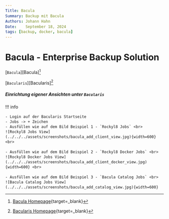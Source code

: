 ```yaml
---
Title: Bacula
Summary: Backup mit Bacula
Authors: Johann Hahn
Date:    September 18, 2024
tags: [backup, docker, bacula]
---
```



# Bacula - Enterprise Backup Solution

[`Bacula`][Bacula][^1]

[`Bacularis`][Bacularis][^2]

##### Einrichtung eigener Ansichten unter `Bacularis`

!!! info

    - Login auf der Bacularis Startseite
    - Jobs -> + Zeichen
    - Ausfüllen wie auf dem Bild Beispiel 1 - `Rockyl8 Jobs` <br>
    ![Rockyl8 Jobs View](../../../assets/screenshots/bacula_add_client_view.jpg){width=600} <br>

    - Ausfüllen wie auf dem Bild Beispiel 2 - `Rockyl8 Docker Jobs` <br>
    ![Rockyl8 Docker Jobs View](../../../assets/screenshots/bacula_add_client_docker_view.jpg){width=600} <br>

    - Ausfüllen wie auf dem Bild Beispiel 3 - `Bacula Catalog Jobs` <br>
    ![Bacula Catalog Jobs View](../../../assets/screenshots/bacula_add_catalog_view.jpg){width=600}

[^1]: [Bacula Homepage](https://www.bacula.org/){target=\_blank}
[^2]: [Bacularis Homepage](https://bacularis.app/){target=\_blank}
